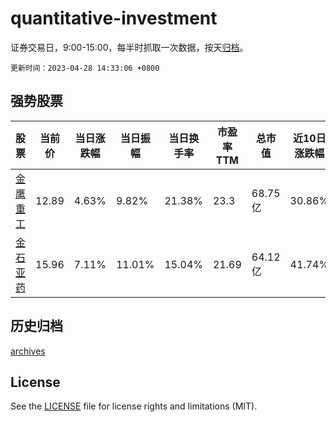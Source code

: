 # quantitative-investment

证券交易日，9:00-15:00，每半时抓取一次数据，按天[归档](archives)。

`更新时间：2023-04-28 14:33:06 +0800`

## 强势股票

|股票|当前价|当日涨跌幅|当日振幅|当日换手率|市盈率TTM|总市值|近10日涨跌幅|
|----|----|----|----|----|----|----|----|
|[金鹰重工](https://xueqiu.com/S/SZ301048)|12.89|4.63%|9.82%|21.38%|23.3|68.75亿|30.86%|
|[金石亚药](https://xueqiu.com/S/SZ300434)|15.96|7.11%|11.01%|15.04%|21.69|64.12亿|41.74%|

## 历史归档

[archives](archives)

## License

See the [LICENSE](LICENSE) file for license rights and limitations (MIT).